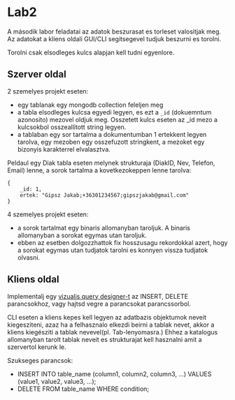 # Lab2 

A második labor feladatai az adatok beszurasat es torleset valositjak meg. Az adatokat a kliens oldali GUI/CLI segitsegevel tudjuk beszurni es torolni. 

Torolni csak elsodleges kulcs alapjan kell tudni egyenlore.


## Szerver oldal

2 szemelyes projekt eseten:
- egy tablanak egy mongodb collection feleljen meg
- a tabla elsodleges kulcsa egyedi legyen, es ezt a `_id` (dokuemntum azonosito) mezovel oldjuk meg. Osszetett kulcs eseten az _id mezo a kulcsokbol osszeallitott string legyen.
- a tablaban egy sor tartalma a dokumentumban 1 ertekkent legyen tarolva, egy mezoben egy osszefuzott stringkent, a mezoket egy bizonyis karakterrel elvalasztva.

Peldaul egy Diak tabla eseten melynek strukturaja (DiakID, Nev, Telefon, Email) lenne, a sorok tartalma a kovetkezokeppen lenne tarolva:
```
{
    _id: 1,
    ertek: "Gipsz Jakab;+36301234567;gipszjakab@gmail.com"
}
```

4 szemelyes projekt eseten:

- a sorok tartalmat egy binaris allomanyban taroljuk. A binaris allomanyban a sorokat egymas utan taroljuk. 
- ebben az esetben dolgozzhattok fix hosszusagu rekordokkal azert, hogy a sorokat egymas utan tudjatok tarolni es konnyen vissza tudjatok olvasni.

 
## Kliens oldal


Implementalj egy [vizualis query designer-t](https://www.mssqltips.com/sqlservertip/1086/sql-server-management-studio-query-designer/) az INSERT, DELETE parancsokhoz, vagy hajtsd vegre a parancsokat parancssorbol.

CLI eseten a kliens kepes kell legyen az adatbazis objektumok neveit kiegesziteni, azaz ha a felhasznalo elkezdi beirni a tablak nevet, akkor a kliens kiegésziti a tablak nevevel(pl. Tab-lenyomasra.) Ehhez a katalogus allomanyban tarolt tablak neveit es strukturajat kell hasznalni amit a szervertol kerunk le.

Szukseges parancsok:
- INSERT INTO table_name (column1, column2, column3, ...) VALUES (value1, value2, value3, ...);
- DELETE FROM table_name WHERE condition;
  
